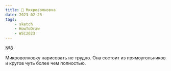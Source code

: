 ```yaml
---
title: 🍕 Микроволновка
date: 2023-02-25
tags:
    - sketch
    - HowToDraw
    - WSC2023
---
```


№8

Микроволновку нарисовать не трудно. Она состоит из прямоугольников и кругов чуть более чем полностью.
